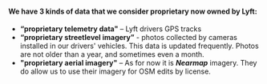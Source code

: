 #### We have 3 kinds of data that we consider proprietary now owned by Lyft:
- **“proprietary telemetry data"** – Lyft drivers GPS tracks 
- **“proprietary streetlevel imagery”** - photos collected by cameras installed in our drivers' vehicles. This data is updated frequently. Photos are not older than a year, and sometimes even a month. 
- **"proprietary aerial imagery"** – As for now it is ***Nearmap*** imagery. They do allow us to use their imagery for OSM edits by license.
